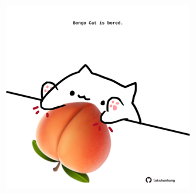 <!-- built at 08/04/2021, 15:07:35 UTC -->
<p align="center">
  <img width="500" height="500" src="./ReadmeImage.svg">
</p>
